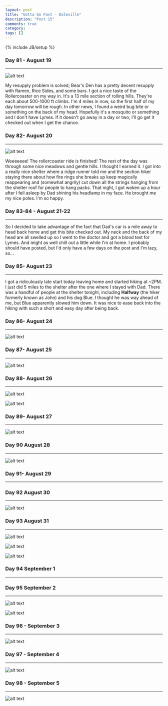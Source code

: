 ```yaml
---
layout: post
title: "Gotta Go Fast - Daleville"
description: "Post 15"
comments: true
category:
tags: []
---
```

{% include JB/setup %}


### Day 81 - August 19
---

![alt text](https://raw.githubusercontent.com/SilensAngelusNex/silensangelusnex.github.com/master/_images/daleville/20170819_091220.jpg "Bridge into Harper's Ferry")

My resupply problem is solved; Bear's Den has a pretty decent resupply with Ramen, Rice Sides, and some bars. I got a nice taste of the Rollercoaster on my way in. It's a 13 mile section of rolling hills. They're each about 500-1000 ft climbs. I'm 4 miles in now, so the first half of my day tomorrow will be rough. In other news, I found a weird bug bite or something on the back of my head. Hopefully it's a mosquito or something and I don't have Lymes. If it doesn't go away in a day or two, I'll go get it checked out when I get the chance.

### Day 82- August 20
---

![alt text](https://raw.githubusercontent.com/SilensAngelusNex/silensangelusnex.github.com/master/_images/daleville/20170820_085026.jpg "View from Bear's Den")

Weeeeeee! The rollercoaster ride is finished! The rest of the day was through some nice meadows and gentle hills. I thought I earned it. I got into a really nice shelter where a ridge runner told me and the section hiker staying there about how fire rings she breaks up keep magically reappearing and (somewhat angrily) cut down all the strings hanging from the shelter roof for people to hang packs. That night, I got woken up a hour after I fell asleep by Dad shining his headlamp in my face. He brought me my nice poles. I'm so happy.

### Day 83-84 - August 21-22
---

So I decided to take advantage of the fact that Dad's car is a mile away to head back home and get this bite checked out. My neck and the back of my head are all swelled up so I went to the doctor and got a blood test for Lymes. And might as well chill out a little while I'm at home. I probably should have posted, but I'd only have a few days on the post and I'm lazy, so...

### Day 85- August 23
---

I got a ridiculously late start today leaving home and started hiking at ~2PM. I just did 5 miles to the shelter after the one where I stayed with Dad. There was a handful of people at the shelter tonight, including **Halfway** (the hiker formerly known as John) and his dog Blue. I thought he was way ahead of me, but Blue apparently slowed him down. It was nice to ease back into the hiking with such a short and easy day after being back.

### Day 86- August 24
---

![alt text](https://raw.githubusercontent.com/SilensAngelusNex/silensangelusnex.github.com/master/_images/daleville/20170824_160231.jpg "Bridge into Harper's Ferry")



### Day 87- August 25
---

![alt text](https://raw.githubusercontent.com/SilensAngelusNex/silensangelusnex.github.com/master/_images/daleville/20170825_151333.jpg "Bridge into Harper's Ferry")

### Day 88- August 26
---

![alt text](https://raw.githubusercontent.com/SilensAngelusNex/silensangelusnex.github.com/master/_images/daleville/20170826_075655_Burst11.jpg "Bridge into Harper's Ferry")



![alt text](https://raw.githubusercontent.com/SilensAngelusNex/silensangelusnex.github.com/master/_images/daleville/20170826_075744.jpg "Bridge into Harper's Ferry")

### Day 89- August 27
---

![alt text](https://raw.githubusercontent.com/SilensAngelusNex/silensangelusnex.github.com/master/_images/daleville/20170827_133139.jpg "Bridge into Harper's Ferry")



### Day 90 August 28
---

![alt text](https://raw.githubusercontent.com/SilensAngelusNex/silensangelusnex.github.com/master/_images/daleville/20170828_111817.jpg "Bridge into Harper's Ferry")



### Day 91- August 29
---



### Day 92 August 30
---

![alt text](https://raw.githubusercontent.com/SilensAngelusNex/silensangelusnex.github.com/master/_images/daleville/20170830_134645.jpg "Bridge into Harper's Ferry")



### Day 93 August 31
---

![alt text](https://raw.githubusercontent.com/SilensAngelusNex/silensangelusnex.github.com/master/_images/daleville/20170831_094901.jpg "Bridge into Harper's Ferry")



![alt text](https://raw.githubusercontent.com/SilensAngelusNex/silensangelusnex.github.com/master/_images/daleville/20170831_122439.jpg "Bridge into Harper's Ferry")

![alt text](https://raw.githubusercontent.com/SilensAngelusNex/silensangelusnex.github.com/master/_images/daleville/20170831_154915.jpg "Bridge into Harper's Ferry")


### Day 94 September 1
---



### Day 95 September 2
---

![alt text](https://raw.githubusercontent.com/SilensAngelusNex/silensangelusnex.github.com/master/_images/daleville/20170902_141125.jpg "Bridge into Harper's Ferry")


![alt text](https://raw.githubusercontent.com/SilensAngelusNex/silensangelusnex.github.com/master/_images/daleville/20170902_194228.jpg "Bridge out of Glasgow")

### Day 96 - September 3
---

![alt text](https://raw.githubusercontent.com/SilensAngelusNex/silensangelusnex.github.com/master/_images/daleville/20170903_123037.jpg "Bridge into Harper's Ferry")



### Day 97 - September 4
---

![alt text](https://raw.githubusercontent.com/SilensAngelusNex/silensangelusnex.github.com/master/_images/daleville/20170904_120330.jpg "Bridge into Harper's Ferry")



### Day 98 - September 5
---

![alt text](https://raw.githubusercontent.com/SilensAngelusNex/silensangelusnex.github.com/master/_images/daleville/20170905_080734.jpg "Bridge into Harper's Ferry")


